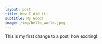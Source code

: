```yaml
---
layout: post
title: Wow I did it!
subtitle: My Good!
image: /img/hello_world.jpeg
---
```


This is my first change to a post; how exciting!
